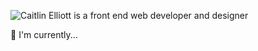 ![Caitlin Elliott is a front end web developer and designer](https://i.ibb.co/m8K4gWC/Screen-Shot-2021-02-10-at-5-30-29-PM.png)

:briefcase: I'm currently...

<!--
**caitlineelliott/caitlineelliott** is a ✨ _special_ ✨ repository because its `README.md` (this file) appears on your GitHub profile.

Here are some ideas to get you started:

- 🔭 I’m currently working on ...
- 🌱 I’m currently learning ...
- 👯 I’m looking to collaborate on ...
- 🤔 I’m looking for help with ...
- 💬 Ask me about ...
- 📫 How to reach me: ...
- 😄 Pronouns: ...
- ⚡ Fun fact: ...
-->
